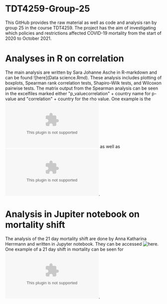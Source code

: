 # TDT4259-Group-25
This GitHub provides the raw material as well as code and analysis ran by group 25 in the course TDT4259. The project has the aim of investigating which policies and restrictions affected COVID-19 mortality from the start of 2020 to October 2021. 

# Analyses in R on correlation
The main analysis are written by Sara Johanne Asche in R-markdown and can be found ![here](Data science.Rmd). These analysis includes plotting of boxplots, Spearman rank correlation tests, Shapiro-Wilk tests, and Wilcoxon pairwise tests. The matrix output from the Spearman analysis can be seen in the excelfiles marked either "p_valuecorrelation" + country name for p-value and "correlation" + country for the rho value. One example is the ![Rho correlation coefficient for Spain](correlationSpain.xlsx) as well as ![associated p-values](p_valcorrelationSpain.xlsx). 

# Analysis in Jupiter notebook on mortality shift
The analysis of the 21 day mortality shift are done by Anna Katharina Herrmann and written in Jupyter notebook. They can be accessed ![here](TEST_Countries.ipynb). One example of a 21 day shift in mortality can be seen for ![Germany after 21 days](df_Germany_after21days.csv). 
